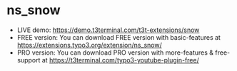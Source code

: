 # ns_snow

- LIVE demo: https://demo.t3terminal.com/t3t-extensions/snow
- FREE version: You can download FREE version with basic-features at https://extensions.typo3.org/extension/ns_snow/
- PRO version: You can download PRO version with more-features & free-support at https://t3terminal.com/typo3-youtube-plugin-free/
